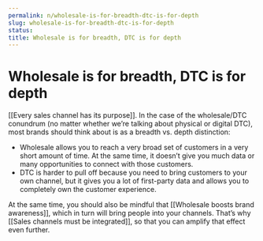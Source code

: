 ```yaml
---
permalink: n/wholesale-is-for-breadth-dtc-is-for-depth
slug: wholesale-is-for-breadth-dtc-is-for-depth
status: 
title: Wholesale is for breadth, DTC is for depth
---
```

# Wholesale is for breadth, DTC is for depth

[[Every sales channel has its purpose]]. In the case of the wholesale/DTC conundrum (no matter whether we’re talking about physical or digital DTC), most brands should think about is as a breadth vs. depth distinction:

- Wholesale allows you to reach a very broad set of customers in a very short amount of time. At the same time, it doesn’t give you much data or many opportunities to connect with those customers.
- DTC is harder to pull off because you need to bring customers to your own channel, but it gives you a lot of first-party data and allows you to completely own the customer experience.

At the same time, you should also be mindful that [[Wholesale boosts brand awareness]], which in turn will bring people into your channels. That’s why [[Sales channels must be integrated]], so that you can amplify that effect even further.
